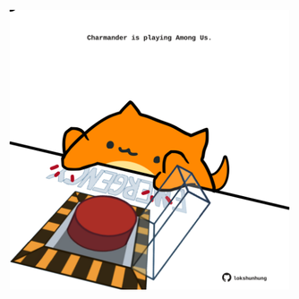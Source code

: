 <!-- built at 29/03/2024, 11:00:48 UTC -->
<p align="center">
  <img width="500" height="500" src="./ReadmeImage.svg">
</p>
